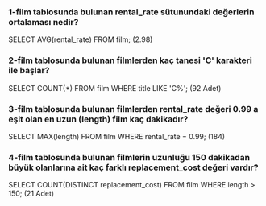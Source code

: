 ### 1-film tablosunda bulunan rental_rate sütunundaki değerlerin ortalaması nedir?

SELECT AVG(rental_rate) FROM film; (2.98)

### 2-film tablosunda bulunan filmlerden kaç tanesi 'C' karakteri ile başlar?

SELECT COUNT(*) FROM film WHERE title LIKE 'C%'; (92 Adet)

### 3-film tablosunda bulunan filmlerden rental_rate değeri 0.99 a eşit olan en uzun (length) film kaç dakikadır?

SELECT MAX(length) FROM film WHERE rental_rate = 0.99; (184)

### 4-film tablosunda bulunan filmlerin uzunluğu 150 dakikadan büyük olanlarına ait kaç farklı replacement_cost değeri vardır?

SELECT COUNT(DISTINCT replacement_cost) FROM film WHERE length > 150; (21 Adet)